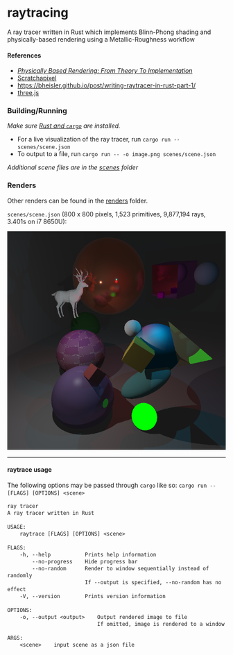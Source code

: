 # raytracing

A ray tracer written in Rust which implements Blinn-Phong shading and physically-based rendering using a Metallic-Roughness workflow

#### References
- [_Physically Based Rendering: From Theory To Implementation_](http://www.pbr-book.org/)
- [Scratchapixel](https://www.scratchapixel.com)
- https://bheisler.github.io/post/writing-raytracer-in-rust-part-1/
- [three.js](https://threejs.org/)

### Building/Running

*Make sure [Rust and `cargo`](https://www.rust-lang.org/learn/get-started) are installed.*

- For a live visualization of the ray tracer, run `cargo run -- scenes/scene.json`
- To output to a file, run `cargo run -- -o image.png scenes/scene.json`

*Additional scene files are in the [scenes](./scenes) folder*

### Renders

Other renders can be found in the [renders](./renders/renders.md) folder.

`scenes/scene.json` (800 x 800 pixels, 1,523 primitives, 9,877,194 rays, 3.401s on i7 8650U):

![scene.json](./renders/scene.png)

----

#### raytrace usage

The following options may be passed through `cargo` like so: `cargo run -- [FLAGS] [OPTIONS] <scene>`

```
ray tracer
A ray tracer written in Rust

USAGE:
    raytrace [FLAGS] [OPTIONS] <scene>

FLAGS:
    -h, --help           Prints help information
        --no-progress    Hide progress bar
        --no-random      Render to window sequentially instead of randomly
                         If --output is specified, --no-random has no effect
    -V, --version        Prints version information

OPTIONS:
    -o, --output <output>    Output rendered image to file
                             If omitted, image is rendered to a window

ARGS:
    <scene>    input scene as a json file
```
